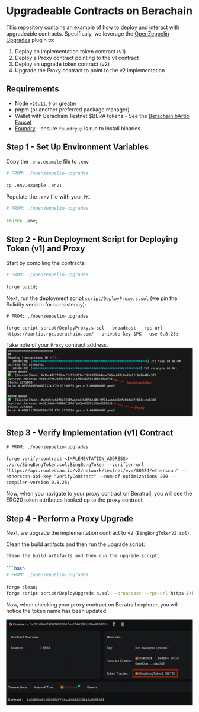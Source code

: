 # Upgradeable Contracts on Berachain

This repository contains an example of how to deploy and interact with upgradeable contracts. Specificaly, we leverage the [OpenZeppelin Upgrades](https://docs.openzeppelin.com/upgrades-plugins/1.x/foundry-upgrades) plugin to:

1. Deploy an implementation token contract (v1)
2. Deploy a Proxy contract pointing to the v1 contract
3. Deploy an upgrade token contract (v2)
4. Upgrade the Proxy contract to point to the v2 implementation

## Requirements

- Node `v20.11.0` or greater
- pnpm (or another preferred package manager)
- Wallet with Berachain Testnet $BERA tokens - See the [Berachain bArtio Faucet](https://bartio.faucet.berachain.com)
- [Foundry](https://book.getfoundry.sh/getting-started/installation) - ensure `foundryup` is run to install binaries

## Step 1 - Set Up Environment Variables

Copy the `.env.example` file to `.env`

```bash
# FROM: ./openzeppelin-upgrades

cp .env.example .env;
```

Populate the `.env` file with your `PK`.

```bash
# FROM: ./openzeppelin-upgrades

source .env;
```

## Step 2 - Run Deployment Script for Deploying Token (v1) and Proxy

Start by compiling the contracts:

```bash
# FROM: ./openzeppelin-upgrades

forge build;
```

Next, run the deployment script `script/DeployProxy.s.sol` (we pin the Solidity version for consistency):

```base
# FROM: ./openzeppelin-upgrades

forge script script/DeployProxy.s.sol --broadcast --rpc-url https://bartio.rpc.berachain.com/ --private-key $PK --use 0.8.25;
```

Take note of your `Proxy` contract address.
![DeployProxy Output](./README/deployProxyOutput.png)

## Step 3 - Verify Implementation (v1) Contract

```
# FROM: ./openzeppelin-upgrades

forge verify-contract <IMPLEMENTATION_ADDRESS> ./src/BingBongToken.sol:BingBongToken --verifier-url 'https://api.routescan.io/v2/network/testnet/evm/80084/etherscan' --etherscan-api-key "verifyContract" --num-of-optimizations 200 --compiler-version 0.8.25;
```

Now, when you navigate to your proxy contract on Beratrail, you will see the ERC20 token attributes hooked up to the proxy contract.

## Step 4 - Perform a Proxy Upgrade

Next, we upgrade the implementation contract to v2 (`BingBongTokenV2.sol`).

Clean the build artifacts and then run the upgrade script:

````bash
Clean the build artifacts and then run the upgrade script:

```bash
# FROM: ./openzeppelin-upgrades

forge clean;
forge script script/DeployUpgrade.s.sol --broadcast --rpc-url https://bartio.rpc.berachain.com/ --private-key $PK --use 0.8.25;
````

Now, when checking your proxy contract on Beratrail explorer, you will notice the token name has been updated.

![Updated Proxy](./README/updatedProxy.png)
